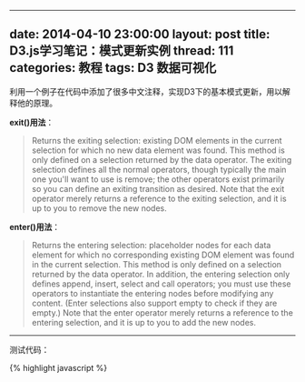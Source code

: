 ----
date: 2014-04-10 23:00:00
layout: post
title: D3.js学习笔记：模式更新实例
thread: 111
categories: 教程
tags: D3 数据可视化
----

利用一个例子在代码中添加了很多中文注释，实现D3下的基本模式更新，用以解释他的原理。

**exit()用法**：

>Returns the exiting selection: existing DOM elements in the current selection for which no new data element was found. This method is only defined on a selection returned by the data operator. The exiting selection defines all the normal operators, though typically the main one you'll want to use is remove; the other operators exist primarily so you can define an exiting transition as desired. Note that the exit operator merely returns a reference to the exiting selection, and it is up to you to remove the new nodes.

**enter()用法**：

>Returns the entering selection: placeholder nodes for each data element for which no corresponding existing DOM element was found in the current selection. This method is only defined on a selection returned by the data operator. In addition, the entering selection only defines append, insert, select and call operators; you must use these operators to instantiate the entering nodes before modifying any content. (Enter selections also support empty to check if they are empty.) Note that the enter operator merely returns a reference to the entering selection, and it is up to you to add the new nodes.

----

测试代码：

{% highlight javascript %}
<!DOCTYPE html>
<html>
<head>
	<meta http-equiv="content-type" content="text/html; charset=UTF-8">
	<title>Test of D3.js</title>
	<meta charset="utf-8">
	<!-- 调用d3.js库 -->
	<script src="http://d3js.org/d3.v3.min.js" charset="utf-8"></script>
	<style type="text/css">

	text {
	  font: bold 48px monospace;
	  align: center;
	}

	.enter {
	  fill: green;
	  align: center;
	}

	.update {
	  fill: #333;
	  align: center;
	}

	</style>
</head>
<body>
	<script>

	//创建字符串并将一个字符串分割成字符串数组
	var alphabet = "abcdefghijklmnopqrstuvwxyz".split("");

	//定义宽度和高度
	var width = 960,
		height = 500;

	//基于svg画布新建元素g
	var svg = d3.select("body").append("svg")
		.attr("width", width)
		.attr("height", height)
	  .append("g")
		.attr("transform", "translate(32," + (height / 2) + ")");

	function update(data) {

	  // DATA JOIN
	  // 数据绑定
	  var text = svg.selectAll("text")
		  .data(data);

	  // UPDATE
	  text.attr("class", "update");

	  // ENTER
	  // 对新文字进行元素生成
	  // 注意enter()与exit()两个函数的使用方法
	  text.enter().append("text")
		  .attr("class", "enter")
		  .attr("x", function(d, i) { return i * 32; })//文字位置,从添加填补的位置开始
		  .attr("dy", ".35em");

	  // ENTER + UPDATE
	  text.text(function(d) { return d; });

	  // EXIT
	  // 删除旧的未使用到的元素
	  text.exit().remove();
	}

	// 初始化显示模块.
	update(alphabet);

	// 以字典序显示一段随机分隔的文字块.
	// setInterval() 方法可按照指定的周期（以毫秒计）来调用函数或计算表达式。它会不停地调用函数，直到 clearInterval() 被调用或窗口被关闭。由 setInterval() 返回的 ID 值可用作 clearInterval() 方法的参数。
	// slice() 方法可提取字符串的某个部分，并以新的字符串返回被提取的部分。
	// Math.random() -- 返回0和1之间的伪随机数
	setInterval(function() {
	  update(shuffle(alphabet)
		  .slice(0, Math.floor(Math.random() * 26))
		  .sort());
	}, 1500);

	// 对存在数组进行洗牌
	function shuffle(array) {
	  var m = array.length, t, i;
	  while (m) {
		i = Math.floor(Math.random() * m--);
		t = array[m], array[m] = array[i], array[i] = t;
	  }
	  return array;
	}

	</script>
</body>
</html>
{% endhighlight %}